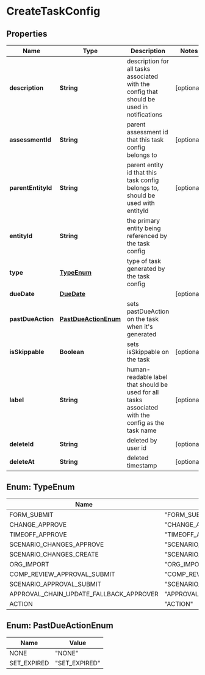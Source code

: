 

# CreateTaskConfig


## Properties

| Name | Type | Description | Notes |
|------------ | ------------- | ------------- | -------------|
|**description** | **String** | description for all tasks associated with the config that should be used in notifications |  [optional] |
|**assessmentId** | **String** | parent assessment id that this task config belongs to |  [optional] |
|**parentEntityId** | **String** | parent entity id that this task config belongs to, should be used with entityId |  [optional] |
|**entityId** | **String** | the primary entity being referenced by the task config |  |
|**type** | [**TypeEnum**](#TypeEnum) | type of task generated by the task config |  |
|**dueDate** | [**DueDate**](DueDate.md) |  |  [optional] |
|**pastDueAction** | [**PastDueActionEnum**](#PastDueActionEnum) | sets pastDueAction on the task when it&#39;s generated |  |
|**isSkippable** | **Boolean** | sets isSkippable on the task |  [optional] |
|**label** | **String** | human-readable label that should be used for all tasks associated with the config as the task name |  [optional] |
|**deleteId** | **String** | deleted by user id |  [optional] |
|**deleteAt** | **String** | deleted timestamp |  [optional] |



## Enum: TypeEnum

| Name | Value |
|---- | -----|
| FORM_SUBMIT | &quot;FORM_SUBMIT&quot; |
| CHANGE_APPROVE | &quot;CHANGE_APPROVE&quot; |
| TIMEOFF_APPROVE | &quot;TIMEOFF_APPROVE&quot; |
| SCENARIO_CHANGES_APPROVE | &quot;SCENARIO_CHANGES_APPROVE&quot; |
| SCENARIO_CHANGES_CREATE | &quot;SCENARIO_CHANGES_CREATE&quot; |
| ORG_IMPORT | &quot;ORG_IMPORT&quot; |
| COMP_REVIEW_APPROVAL_SUBMIT | &quot;COMP_REVIEW_APPROVAL_SUBMIT&quot; |
| SCENARIO_APPROVAL_SUBMIT | &quot;SCENARIO_APPROVAL_SUBMIT&quot; |
| APPROVAL_CHAIN_UPDATE_FALLBACK_APPROVER | &quot;APPROVAL_CHAIN_UPDATE_FALLBACK_APPROVER&quot; |
| ACTION | &quot;ACTION&quot; |



## Enum: PastDueActionEnum

| Name | Value |
|---- | -----|
| NONE | &quot;NONE&quot; |
| SET_EXPIRED | &quot;SET_EXPIRED&quot; |



